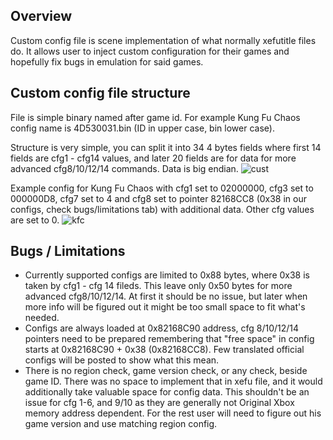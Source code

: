 ## Overview
Custom config file is scene implementation of what normally xefutitle files do. It allows user to inject custom configuration for their games and hopefully fix bugs in emulation for said games.

## Custom config file structure
File is simple binary named after game id. For example Kung Fu Chaos config name is 4D530031.bin (ID in upper case, bin lower case).

Structure is very simple, you can split it into 34 4 bytes fields where first 14 fields are cfg1 - cfg14 values, and later 20 fields are for data for more advanced cfg8/10/12/14 commands. Data is big endian.
![cust](https://github.com/user-attachments/assets/f1dd4d28-3a12-4a11-b87b-7b456e2e642b)

Example config for Kung Fu Chaos with cfg1 set to 02000000, cfg3 set to 000000D8, cfg7 set to 4 and cfg8 set to pointer 82168CC8 (0x38 in our configs, check bugs/limitations tab) with additional data. Other cfg values are set to 0.
![kfc](https://github.com/user-attachments/assets/851bc6dd-138f-46a5-93f8-dd58611dc683)

## Bugs / Limitations
* Currently supported configs are limited to 0x88 bytes, where 0x38 is taken by cfg1 - cfg 14 fileds. This leave only 0x50 bytes for more advanced cfg8/10/12/14. At first it should be no issue, but later when more info will be figured out it might be too small space to fit what's needed.
* Configs are always loaded at 0x82168C90 address, cfg 8/10/12/14 pointers need to be prepared remembering that "free space" in config starts at 0x82168C90 + 0x38 (0x82168CC8). Few translated official configs will be posted to show what this mean.
* There is no region check, game version check, or any check, beside game ID. There was no space to implement that in xefu file, and it would additionally take valuable space for config data. This shouldn't be an issue for cfg 1-6, and 9/10 as they are generally not Original Xbox memory address dependent. For the rest user will need to figure out his game version and use matching region config. 
